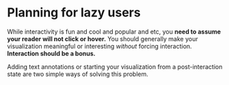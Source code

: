 # Planning for lazy users

While interactivity is fun and cool and popular and etc, you **need to assume your reader will not click or hover.** You should generally make your visualization meaningful or interesting *without* forcing interaction. **Interaction should be a bonus.**

Adding text annotations or starting your visualization from a post-interaction state are two simple ways of solving this problem.